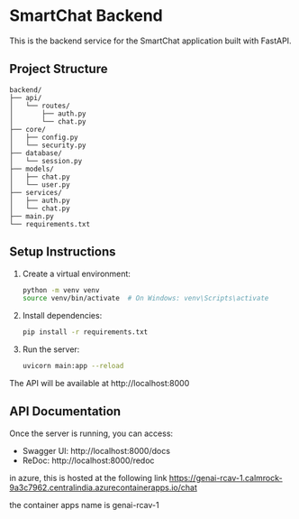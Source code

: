 # SmartChat Backend

This is the backend service for the SmartChat application built with FastAPI.

## Project Structure

```
backend/
├── api/
│   └── routes/
│       ├── auth.py
│       └── chat.py
├── core/
│   ├── config.py
│   └── security.py
├── database/
│   └── session.py
├── models/
│   ├── chat.py
│   └── user.py
├── services/
│   ├── auth.py
│   └── chat.py
├── main.py
└── requirements.txt
```

## Setup Instructions

1. Create a virtual environment:
   ```bash
   python -m venv venv
   source venv/bin/activate  # On Windows: venv\Scripts\activate
   ```

2. Install dependencies:
   ```bash
   pip install -r requirements.txt
   ```

3. Run the server:
   ```bash
   uvicorn main:app --reload
   ```

The API will be available at http://localhost:8000

## API Documentation

Once the server is running, you can access:
- Swagger UI: http://localhost:8000/docs
- ReDoc: http://localhost:8000/redoc


in azure, this is hosted at the following link
https://genai-rcav-1.calmrock-9a3c7962.centralindia.azurecontainerapps.io/chat


the container apps name is genai-rcav-1
